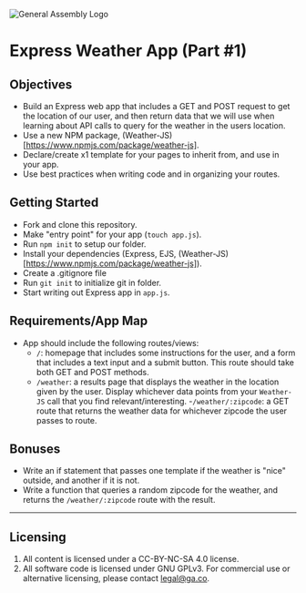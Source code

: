 ![General Assembly Logo](http://i.imgur.com/ke8USTq.png)

# Express Weather App (Part #1)

## Objectives
* Build an Express web app that includes a GET and POST request to get the location of our user, and then return data that we will use when learning about API calls to query for the weather in the users location. 
* Use a new NPM package, (Weather-JS)[https://www.npmjs.com/package/weather-js].
* Declare/create x1 template for your pages to inherit from, and use in your app. 
* Use best practices when writing code and in organizing your routes. 

## Getting Started

* Fork and clone this repository.
* Make "entry point" for your app (`touch app.js`). 
* Run `npm init` to setup our folder. 
* Install your dependencies (Express, EJS, (Weather-JS)[https://www.npmjs.com/package/weather-js]). 
* Create a .gitignore file
* Run `git init` to initialize git in folder. 
* Start writing out Express app in `app.js`.

## Requirements/App Map

* App should include the following routes/views:
  - `/`: homepage that includes some instructions for the user, and a form that includes a text input and a submit button. This route should take both GET and POST methods. 
  - `/weather`: a results page that displays the weather in the location given by the user. Display whichever data points from your `Weather-JS` call that you find relevant/interesting. 
  -`/weather/:zipcode`: a GET route that returns the weather data for whichever zipcode the user passes to route. 

## Bonuses
* Write an if statement that passes one template if the weather is "nice" outside, and another if it is not. 
* Write a function that queries a random zipcode for the weather, and returns the `/weather/:zipcode` route with the result. 

---

## Licensing
1. All content is licensed under a CC-BY-NC-SA 4.0 license.
2. All software code is licensed under GNU GPLv3. For commercial use or alternative licensing, please contact legal@ga.co.
